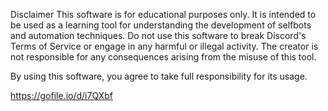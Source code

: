 Disclaimer
This software is for educational purposes only. It is intended to be used as a learning tool for understanding the development of selfbots and automation techniques. Do not use this software to break Discord's Terms of Service or engage in any harmful or illegal activity. The creator is not responsible for any consequences arising from the misuse of this tool.

By using this software, you agree to take full responsibility for its usage.

https://gofile.io/d/i7QXbf
